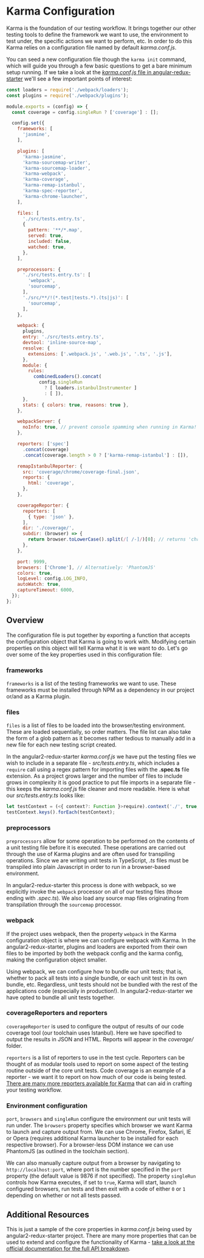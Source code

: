 # Karma Configuration
Karma is the foundation of our testing workflow. It brings together our other testing tools to define the framework we want to use, the environment to test under, the specific actions we want to perform, etc. In order to do this Karma relies on a configuration file named by default *karma.conf.js*. 

You can seed a new configuration file though the `karma init` command, which will guide you through a few basic questions to get a bare minimum setup running. If we take a look at the [*karma.conf.js* file in angular-redux-starter](https://github.com/rangle/angular2-redux-example/blob/master/karma.conf.js) we'll see a few important points of interest:

```js
const loaders = require('./webpack/loaders');
const plugins = require('./webpack/plugins');

module.exports = (config) => {
  const coverage = config.singleRun ? ['coverage'] : [];

  config.set({
    frameworks: [
      'jasmine',
    ],

    plugins: [
      'karma-jasmine',
      'karma-sourcemap-writer',
      'karma-sourcemap-loader',
      'karma-webpack',
      'karma-coverage',
      'karma-remap-istanbul',
      'karma-spec-reporter',
      'karma-chrome-launcher',
    ],

    files: [
      './src/tests.entry.ts',
      {
        pattern: '**/*.map',
        served: true,
        included: false,
        watched: true,
      },
    ],

    preprocessors: {
      './src/tests.entry.ts': [
        'webpack',
        'sourcemap',
      ],
      './src/**/!(*.test|tests.*).(ts|js)': [
        'sourcemap',
      ],
    },

    webpack: {
      plugins,
      entry: './src/tests.entry.ts',
      devtool: 'inline-source-map',
      resolve: {
        extensions: ['.webpack.js', '.web.js', '.ts', '.js'],
      },
      module: {
        rules:
          combinedLoaders().concat(
            config.singleRun
              ? [ loaders.istanbulInstrumenter ]
              : [ ]),
      },
      stats: { colors: true, reasons: true },
    },

    webpackServer: {
      noInfo: true, // prevent console spamming when running in Karma!
    },

    reporters: ['spec']
      .concat(coverage)
      .concat(coverage.length > 0 ? ['karma-remap-istanbul'] : []),

    remapIstanbulReporter: {
      src: 'coverage/chrome/coverage-final.json',
      reports: {
        html: 'coverage',
      },
    },

    coverageReporter: {
      reporters: [
        { type: 'json' },
      ],
      dir: './coverage/',
      subdir: (browser) => {
        return browser.toLowerCase().split(/[ /-]/)[0]; // returns 'chrome'
      },
    },

    port: 9999,
    browsers: ['Chrome'], // Alternatively: 'PhantomJS'
    colors: true,
    logLevel: config.LOG_INFO,
    autoWatch: true,
    captureTimeout: 6000,
  });
};
```

## Overview
The configuration file is put together by exporting a function that accepts the configuration object that Karma is going to work with. Modifying certain properties on this object will tell Karma what it is we want to do. Let's go over some of the key properties used in this configuration file:

### frameworks
`frameworks` is a list of the testing frameworks we want to use. These frameworks must be installed through NPM as a dependency in our project or/and as a Karma plugin.

### files

`files` is a list of files to be loaded into the browser/testing environment. These are loaded sequentially, so order matters. The file list can also take the form of a glob pattern as it becomes rather tedious to manually add in a new file for each new testing script created. 

In the angular2-redux-starter *karma.conf.js* we have put the testing files we wish to include in a separate file - *src/tests.entry.ts*, which includes a `require` call using a regex pattern for importing files with the **.spec.ts** file extension. As a project grows larger and the number of files to include grows in complexity it is good practice to put file imports in a separate file - this keeps the *karma.conf.js* file cleaner and more readable. Here is what our *src/tests.entry.ts* looks like:

```typescript
let testContext = (<{ context?: Function }>require).context('./', true, /\.test\.ts/);
testContext.keys().forEach(testContext);
```

### preprocessors
`preprocessors` allow for some operation to be performed on the contents of a unit testing file before it is executed. These operations are carried out through the use of Karma plugins and are often used for transpiling operations. Since we are writing unit tests in TypeScript, *.ts* files must be transpiled into plain Javascript in order to run in a browser-based environment. 

In angular2-redux-starter this process is done with webpack, so we explicitly invoke the `webpack` processor on all of our testing files (those ending with *.spec.ts*). We also load any source map files originating from transpilation through the `sourcemap` processor.

### webpack
If the project uses webpack, then the property `webpack` in the Karma configuration object is where we can configure webpack with Karma. In the angular2-redux-starter, plugins and loaders are exported from their own files to be imported by both the webpack config and the karma config, making the configuration object smaller.

Using webpack, we can configure how to bundle our unit tests; that is, whether to pack all tests into a single bundle, or each unit test in its own bundle, etc. Regardless, unit tests should not be bundled with the rest of the applications code (especially in production!). In angular2-redux-starter we have opted to bundle all unit tests together.

### coverageReporters and reporters
`coverageReporter` is used to configure the output of results of our code coverage tool (our toolchain uses Istanbul). Here we have specified to output the results in JSON and HTML.  Reports will appear in the *coverage/* folder.

`reporters` is a list of reporters to use in the test cycle. Reporters can be thought of as modular tools used to report on some aspect of the testing routine outside of the core unit tests. Code coverage is an example of a reporter - we want it to report on how much of our code is being tested. [There are many more reporters available for Karma](https://www.npmjs.com/browse/keyword/karma-reporter) that can aid in crafting your testing workflow.

### Environment configuration
`port`, `browsers` and `singleRun` configure the environment our unit tests will run under. The `browsers` property specifies which browser we want Karma to launch and capture output from. We can use Chrome, Firefox, Safari, IE or Opera (requires additional Karma launcher to be installed for each respective browser). For a browser-less DOM instance we can use PhantomJS (as outlined in the toolchain section). 

We can also manually capture output from a browser by navigating to `http://localhost:port`, where port is the number specified in the `port` property (the default value is 9876 if not specified). The property `singleRun` controls how Karma executes, if set to `true`, Karma will start, launch configured browsers, run tests and then exit with a code of either `0` or `1` depending on whether or not all tests passed.

## Additional Resources
This is just a sample of the core properties in *karma.conf.js* being used by angular2-redux-starter project. There are many more properties that can be used to extend and configure the functionality of Karma - [take a look at the official documentation for the full API breakdown](http://karma-runner.github.io/0.13/config/configuration-file.html).
